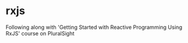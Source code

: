 # rxjs

Following along with 'Getting Started with Reactive Programming Using RxJS' course on PluralSight